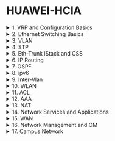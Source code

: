 # HUAWEI-HCIA

<details>
<summary>1. VRP and Configuration Basics</summary>
# Basic Configurations
We will be using the following configuration to practice:

** Config Image
![alt text](http://url/to/img.png)

Double clicking on the router will open a terminal like shown below
** Terminal Image
![alt text](http://url/to/img.png)

The following are the basic commands: 
- The `system-view` command enables you to enter the system view from the user view.

- The `sysname` command sets the device host name.

- The `interface GigabitEthernet 0/0/1` command specifies the type and number of the interface from which the current interface is isolated unidirectionally for example in this case the interface type is *GigabitEthernet* and its number is *0/0/1*.

- `?`
Enter a question mark (?) in any command view to obtain all the commands and their simple descriptions.
Enter some keywords of a command and a question mark (?) separated by a space. All keywords associated with this command, as well as simple descriptions, are displayed.
an output of *<cr>* indicates that there is no keyword or parameter in this position. You can press Enter to run this command.

- The `display this` command displays the running configuration in the current view.
- The `display current-configuration` displays the currently running configuration.
This command does not display parameters that use default settings.
- quit
- undo
- save
- dir
- save test.cfg
- startup saved-configuration test.cfg
- display startup
- reboot 
- display interface
- display clock
- display users
- display ip interface
- display version
- ip address 192.168.1.2 255.255.255.0
- include
</details>

<details><summary>2. Ethernet Switching Basics</summary></details>

<details><summary>3. VLAN</summary>
### a. Create VLANs 2 and 3 on S1 and S2.
    The vlan vlan-id command creates a VLAN and displays the VLAN view. If the VLAN to be created exists, the VLAN view is displayed directly.
    
    The vlan batch { vlan-id1 [ to vlan-id2 ] } command creates VLANs in batches.`
    
    The port link-type { access | hybrid | trunk } command specifies the link type of an interface, which can be access, trunk, or hybrid.
    
    The port default vlan vlan-id command configures the default VLAN of an interface and assigns the interface to the VLAN.
    
    The port trunk allow-pass vlan command assigns a trunk port to the specified VLANs.
    
    The undo port trunk allow-pass vlan command deletes a trunk port from the specified VLANs.

### b. Configure MAC address-based VLANs.
    The mac-vlan mac-address command associates a MAC address with a VLAN.
    
    The port hybrid untagged vlan command assigns a hybrid port to the specified VLANs to allow untagged frames to pass through.

    To enable a port to forward packets based on associations between MAC addresses and VLANs, you must run the mac-vlan enable command.

    The display vlan command displays information about VLANs.

    The display vlan verbose command displays detailed information about a specified VLAN

    The display mac-vlan command displays the configuration of MAC address-based VLAN assignment.
</details>
<details><summary>4. STP</summary>
The stp enable command enables STP, RSTP, or MSTP on a switching device or a port. By default, STP, RSTP, or MSTP is enabled on switches.

    The stp mode{mstp | rstp | stp} command sets the operation mode of the spanning tree protocol on a switching device.

    The display stp command displays the status of and statistics on a spanning tree instance.

    The display stp brief command displays the brief status.

    The stp root primary command specifies a switch as the root switching device.

    The stp root secondary command specifies a switch as the secondary root bridge.

    display stp 
    display stp brief 

Configure edge ports.

    The stp edged-port enable command sets the current port as an edge port.
</details>

<details><summary>5. Eth-Trunk iStack and CSS</summary></details>

<details><summary>6. IP Routing</summary></details>

<details><summary>7. OSPF</summary>
Complete basic device configuration.
ie:
    Create an OSPF process using ospf command
     
    The area command creates an OSPF area and displays the OSPF area view.

    The network network-address wildcard-mask command specifies the interfaces on which OSPF is to be enabled.

    The display ospf peer  command displays the OSPF neighbor information

    Display ip routing-table protocol ospf displays the routes learned from OSPF.

Configure OSPF authentication.
Commands on the Router:

    interface GigabitEthernet0/0/1
    ospf authentication-mode md5 1 cipher HCIA-Datacom
    interface GigabitEthernet0/0/3
    ospf authentication-mode md5 1 cipher HCIA-Datacom
    display this 

Advertisement

    The default-route-advertise command advertises the default route to a common OSPF area.
    If the always argument is not specified, the default route is advertised to other routers only when there are active non-OSPF default routes in the routing table of the local router.

    display ip routing-table 

    To verify results
    tracert –a 10.0.1.1 10.0.1.2
</details>

<details><summary>8. ipv6</summary></details>

<details><summary>9. Inter-Vlan</summary>
Complete basic device configuration.

    - Name the devices 
        Enter Syatem view and use sysname command
    - Configure IP addresses and gateways for routers
        Select the interface : interface GigabitEthernet 0/0/1
        Assign an IP address to the interface : ip address 192.168.1.1 255.255.255.0
        quit to leave the interface
        Configure the default gateway : ip route-static 0.0.0.0 0 192.168.1.254
    - Assign routers to VLANS
        port link-type access
        port default vlan 10
        quit
Configure Dot1q

    - Configure a trunk port on the switch.
    - Configure a dot1q termination sub-interface on R1.
    
    The dot1q termination vid vlan-id command configures the VLAN ID for Dot1q termination on a sub-interface.

    To allow such sub-interfaces to forward broadcast packets, the ARP broadcast function must be enabled using the arp broadcast enable command.
Configure VLANIF interfaces to enable inter-VLAN communication.

    The interface vlanif vlan-id command creates a VLANIF interface and displays the VLANIF interface view. You must create a VLAN before configuring a VLANIF interface.
    Test the connectivity between VLANs with ping
</details>
<details><summary>10. WLAN</summary>
Name the devices

    Switch 3
    interface GigabitEthernet 0/0/4

    The poe enable command enables the PoE function on a port.

    Switch 4
    interface GigabitEthernet 0/0/4

    Configure VLANs.

    Configure interface IP addresses.

    Configure DHCP.
        system-view
        dhcp enable
        ip pool <pool_name> - Configure a DHCP IP pool:
        network <ip_address> mask <subnet_mask> - Configure the IP address range for the DHCP IP pool
        gateway-list <ip_address> - Configure the default gateway for the DHCP IP pool (optional)
        dns-list <primary_dns> <secondary_dns> - Configure the DNS server for the DHCP IP pool (optional)
        lease day <days> hour <hours> minute <minutes> - set a lease time (optional)
        
        Apply this DHCP IP pool to an interface
            interface Vlanif100
            dhcp select global
        save

    Create an AP group and name it ap-group1.
        system-view
        wlan
        ap-group name ap-group1 - Create the AP group
        description <description_text> - optional
        ap id <ap_id> type <ap_type> - add APs to the AP group
        save

    Create a regulatory domain profile, and set the AC country code in the profile.
        system-view
        wlan
        regulatory-domain-profile name <profile_name>
        country-code <country_code>
    A regulatory domain profile provides configurations of country code, calibration channel, and calibration bandwidth for an AP.
    The default regulatory domain profile is named default. Therefore, the default profile is displayed.
    A country code identifies the country in which the APs are deployed.

    Bind the regulatory domain profile to an AP group.
        ap-group name <ap_group_name>
        regulatory-domain-profile <profile_name>
        save

    The regulatory-domain-profile command in the AP group view binds a regulatory domain profile to an AP or AP group.

    Specify a source interface on the AC for establishing CAPWAP tunnels.
    The capwap source interface command configures the interface used by the AC to set up CAPWAP tunnels with APs.
    Import APs to the AC and add the APs to AP group ap-group1.

    APs can be added to an AC in the following ways:
    • Manual configuration: Specify the MAC addresses and serial numbers (SNs) of APs on the AC in advance. When APs are connected the AC, the AC finds that their MAC addresses and SNs match the preconfigured ones and establish connections with them.
    • Automatic discovery: When the AP authentication mode is set to no authentication, or the AP authentication mode is set to MAC or SN authentication and the MAC addresses or SNs are whitelisted, the AC automatically discovers connected APs and establish connections with them.
    • Manual confirmation: If the AP authentication mode is set to MAC or SN authentication and MAC address or SN of a connected AP is not included in the whitelist on the AC, the AC adds the AP to the list of unauthorized APs. You can manually confirm the identify of such an AP to bring it online.

    The ap auth-mode command configures the AP authentication mode.
    The ap-id command adds an AP or displays the AP view.
    The ap-mac argument specifies MAC address authentication, and the ap-sn argument specifies SN authentication.
    The ap-name command configures the name of an AP.
    The ap-group command configures the group for an AP.

    Display the information about the current AP.
    display ap all

    The display ap command displays AP information, including the IP address, model (AirEngine5760), status (normal), and online duration of the AP.
    In addition, you can add by-state state or by-ssid ssid to filter APs in a specified state or using a specified SSID.

    Configure WLAN service parameters.
    
        Create security profile HCIA-WLAN and configure a security policy.
            system-view
            wlan
            security-profile name <profile_name>
            wpa-psk pass-phrase <password> // Replace <password> with your desired passphrase
            security-policy wpa2-psk
            vap-profile name <vap_profile_name>
            security-profile <profile_name>
            save
            
        The security psk command configures WPA/WPA2 pre-shared key (PSK) authentication and encryption.
        Currently, both WPA and WPA2 are used. User terminals can be authenticated using either WPA or WPA2. The PSK is set to HCIA-Datacom. User data is encrypted using the AES encryption algorithm.
        [AC]
        # Create SSID profile HCIA-WLAN and set the SSID name to HCIA-WLAN.
        [AC]
        # Create VAP profile HCIA-WLAN, configure the data forwarding mode and service VLAN, and apply the security profile and SSID profile to the VAP profile. 
        [AC]
        The vap-profile command creates a VAP profile.
        You can configure the data forwarding mode in a VAP profile and bind the SSID profile, security profile, and traffic profile to the VAP profile.
        [AC] 
        The forward-mode command configures the data forwarding mode in a VAP profile. By default, the data forwarding mode is direct forwarding.
        [AC]
        The service-vlan command configures the service VLAN of a VAP. After a STA accesses a WLAN, the user data forwarded by the AP carries the service-VLAN tag.
        [AC]
        # Bind the VAP profile to the AP group and apply configurations in VAP profile HCIA-WLAN to radio 0 and radio 1 of the APs in the AP group.
        [AC]
        The vap-profile command binds a VAP profile to a radio. After this command is executed, all configurations in the VAP, including the configurations in the profiles bound to the VAP, are delivered to the radios of APs.
</details>

<details><summary>11. ACL</summary>
We will be using 3 routers for this practical:

    Configure IP addresses for the 3 routers R1, R2, and R3.
    Configure OSPF on R1, R2, and R3 and assign them to area 0 to enable connectivity.
    Run the ping command on R3 to test network connectivity.
Configuration R3 as a server.

    The telnet server enable command enables the Telnet service.
    The user-interface command displays one or multiple user interface views.The Virtual Type Terminal (VTY) user interface manages and monitors users logging in using Telnet or SSH.
    
    [R3-ui-vty0-4]user privilege level 3
    [R3-ui-vty0-4] set authentication password cipher 

Configure an ACL to match desired traffic.
Method 1: Configure an ACL on the VTY interface of R3 to allow R1 to log in to R3 through Telnet using the IP address of loopback 1.

    - Configure an ACL on R3.
    An example of how to configure acl on a router
        system-view
        acl number 3000
        rule 5 deny icmp
        rule 10 permit ip
        interface GigabitEthernet0/0/1
        traffic-filter inbound acl 2000
        save
        display acl 3000
        
    - Filter traffic on the VTY interface of R3.
    - Display the ACL configuration on R3.
    The display acl command displays the ACL configuration.

Method 2: Configure an ACL on the physical interface of R2 to allow R1 to log in to R3 through Telnet from the IP address of the physical interface.

    - Configure an ACL on R2
    - Filter traffic on GE0/0/3 of R3.
    - Display the ACL configuration on R2.
    display acl 3001
Test the Telnet access and verify the ACL configuration.

    telnet -a 10.1.1.1 10.1.3.1
    The telnet command enables a user to use the Telnet protocol to log in to another device.
    -a source-ip-address: specifies the source IP address. Users can communicate with the server from the specified IP address
</details>

<details><summary>12. AAA</summary>
We will be using 2 routers in this configuration:

    Name the routers R1 and R2.
    Configure IP addresses for R1 and R2.
    Commands:
        interface GigabitEthernet 0/0/3
        ip address 10.0.12.1 24
Configure authentication and authorization schemes.

    Enter the AAA view.
        aaa
    Create an authentication scheme named datacom.
        authentication-scheme datacom
    Set the authentication mode to local authentication.
        authentication-mode local
Create a domain and apply the AAA scheme to the domain.

    Create a domain named datacom.
Configure local users.

    Create a local user and password.
        local-user hcia@datacom password cipher HCIA-Datacom
Configure the parameters for the local user, such as access type and privilege level.

    The local-user service-type command configures the access type for a local user.
    
     Huawei devices support 16 levels of user privilege, numbered from 0 to 15. Level 0 represents the visit level, level 1 to 14 represent the user level, and level 15 represents the management level.
     
         local-user <username> privilege level <level_number>
         save
Enable the telnet function on R2.

    user-interface vty 0 4 

    The authentication-mode command configures an authentication mode for accessing the user interface.

Verify the configuration.

    Telnet R2 from R1
        telnet 10.0.12.2
</details>

<details><summary>13. NAT</summary>
Configure IP addresses and routes.

    Router 1
    interface GigabitEthernet 0/0/3
    ip address 192.168.1.1 24
    quit
    ip route-static 0.0.0.0 0 192.168.1.254

    Router 2
    interface GigabitEthernet 0/0/3
    ip address 192.168.1.254 24
    quit
    
    interface GigabitEthernet 0/0/4
    ip address 1.2.3.4 24
    quit
    ip route-static 0.0.0.0 0 1.2.3.254

    Router 3
    interface GigabitEthernet 0/0/3
    ip address 1.2.3.254 24

    Configure the Telnet function on R1 and R3 for subsequent verification.
    Router 1
        user-interface vty 0 4
        authentication-mode aaa 
        quit
        aaa
        local-user test password irreversible-cipher Huawei@123 
    
    Add a new user.
        local-user test service-type telnet 
        local-user test privilege level 15

    Router 3
        user-interface vty 0 4
        authentication-mode aaa 
        quit
        aaa
        local-user test password irreversible-cipher Huawei@123

    Add a new user.
        local-user test service-type telnet 
        local-user test privilege level 15
        quit

    Test connectivity.
    ping 1.2.3.254
    ping 1.2.3.254

    Configure a NAT address pool.
    The nat address-group command configures a NAT address pool.

    Configure an ACL.
    acl 2000 
    rule 5 permit source any

    Configure dynamic NAT on GigabitEthernet0/0/4 of R2.
    interface GigabitEthernet 0/0/4
    The nat outbound command associates an ACL with an NAT address pool.
    If the address pool has sufficient addresses, you can add the no-pat argument to enable one-to-one address translation.

    Test connectivity.
    ping
    telnet
    display nat session all

    If the IP address of GigabitEthernet0/0/4 on R2 is dynamically assigned (e.g. through DHCP or PPPoE dialup), you need to configure Easy IP.
        Router 2
        interface GigabitEthernet 0/0/4
        
        Configure Easy IP.
        Test connectivity.
        Telnet R3 from R1 to simulate TCP traffic.

    R3 needs to provide network services (telnet in this example) for users on the public network. Because R3 does not have a public IP address, you need to configure NAT server on the outbound interface of R2.
        Configure NAT server on R2.
        interface GigabitEthernet 0/0/4
        The nat server command defines a mapping table of internal servers so that external users can access internal servers through address and port translation.
</details>

<details><summary>14. Network Services and Applications</summary></details>
<details><summary>15. WAN</summary></details>
<details><summary>16. Network Management and OM</summary></details>
<details><summary>17. Campus Network</summary></details>
